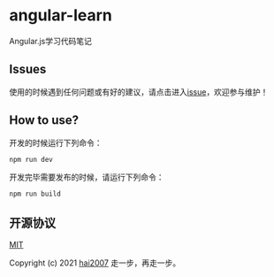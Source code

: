 # angular-learn
Angular.js学习代码笔记 

## Issues
使用的时候遇到任何问题或有好的建议，请点击进入[issue](https://github.com/agile-contrib/angular-learn/issues)，欢迎参与维护！

## How to use?

开发的时候运行下列命令：

```
npm run dev
```

开发完毕需要发布的时候，请运行下列命令：

```
npm run build
```

开源协议
---------------------------------------
[MIT](https://github.com/agile-contrib/angular-learn/blob/master/LICENSE)

Copyright (c) 2021 [hai2007](https://hai2007.gitee.io/sweethome/) 走一步，再走一步。
